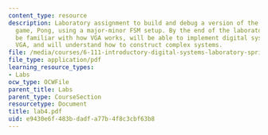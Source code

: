 ```yaml
---
content_type: resource
description: Laboratory assignment to build and debug a version of the classic video
  game, Pong, using a major-minor FSM setup. By the end of the laboratory, you will
  be familiar with how VGA works, will be able to implement digital systems involving
  VGA, and will understand how to construct complex systems.
file: /media/courses/6-111-introductory-digital-systems-laboratory-spring-2006/e9430e6f483bdadfa77b4f8c3cbf63b8_lab4.pdf
file_type: application/pdf
learning_resource_types:
- Labs
ocw_type: OCWFile
parent_title: Labs
parent_type: CourseSection
resourcetype: Document
title: lab4.pdf
uid: e9430e6f-483b-dadf-a77b-4f8c3cbf63b8
---
```

